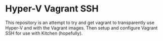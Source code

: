 # Hyper-V Vagrant SSH

This repository is an attempt to try and get vagrant to transparently use
Hyper-V and with the Vagrant images. Then setup and configure Vagrant SSH for
use with Kitchen (hopefully).
